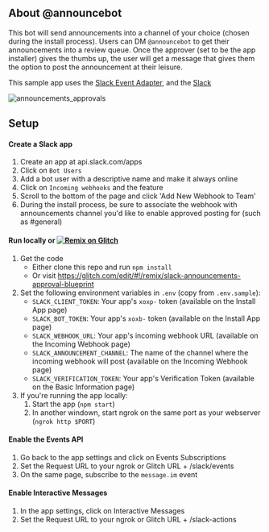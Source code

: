 ## About @announcebot

This bot will send announcements into a channel of your choice (chosen during the install process). Users can DM `@announcebot` to get their announcements into a review queue. Once the approver (set to be the app installer) gives the thumbs up, the user will get a message that gives them the option to post the announcement at their leisure.

This sample app uses the
[Slack Event Adapter](https://github.com/slackapi/node-slack-events-api), and the [Slack ](https://github.com/slackapi/node-slack-interactive-messages)

![announcements_approvals](https://user-images.githubusercontent.com/700173/27061536-9446d3b6-4f99-11e7-8e55-d019764de7ca.gif)

## Setup

#### Create a Slack app

1. Create an app at api.slack.com/apps
1. Click on `Bot Users`
1. Add a bot user with a descriptive name and make it always online
1. Click on `Incoming webhooks` and the feature
1. Scroll to the bottom of the page and click 'Add New Webhook to Team'
1. During the install process, be sure to associate the webhook with announcements channel you'd like to enable approved posting for (such as #general)

#### Run locally or [![Remix on Glitch](https://cdn.glitch.com/2703baf2-b643-4da7-ab91-7ee2a2d00b5b%2Fremix-button.svg)](https://glitch.com/edit/#!/remix/slack-announcements-approval-blueprint)
1. Get the code
    * Either clone this repo and run `npm install`
    * Or visit https://glitch.com/edit/#!/remix/slack-announcements-approval-blueprint
1. Set the following environment variables in `.env` (copy from `.env.sample`):
    * `SLACK_CLIENT_TOKEN`: Your app's `xoxp-` token (available on the Install App page)
    * `SLACK_BOT_TOKEN`: Your app's `xoxb-` token (available on the Install App page)
    * `SLACK_WEBHOOK_URL`: Your app's incoming webhook URL (available on the Incoming Webhook page)
    * `SLACK_ANNOUNCEMENT_CHANNEL`: The name of the channel where the incoming webhook will post (available on the Incoming Webhook page)
    * `SLACK_VERIFICATION_TOKEN`: Your app's Verification Token (available on the Basic Information page)
1. If you're running the app locally:
    1. Start the app (`npm start`)
    1. In another windown, start ngrok on the same port as your webserver (`ngrok http $PORT`)

#### Enable the Events API
1. Go back to the app settings and click on Events Subscriptions
1. Set the Request URL to your ngrok or Glitch URL + /slack/events
1. On the same page, subscribe to the `message.im` event

#### Enable Interactive Messages

1. In the app settings, click on Interactive Messages
1. Set the Request URL to your ngrok or Glitch URL + /slack-actions
